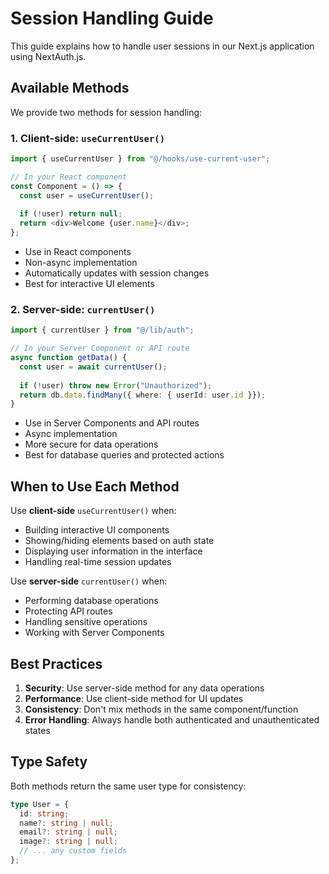 # Session Handling Guide

This guide explains how to handle user sessions in our Next.js application using NextAuth.js.

## Available Methods

We provide two methods for session handling:

### 1. Client-side: `useCurrentUser()`

```typescript
import { useCurrentUser } from "@/hooks/use-current-user";

// In your React component
const Component = () => {
  const user = useCurrentUser();
  
  if (!user) return null;
  return <div>Welcome {user.name}</div>;
};
```

- Use in React components
- Non-async implementation
- Automatically updates with session changes
- Best for interactive UI elements

### 2. Server-side: `currentUser()`

```typescript
import { currentUser } from "@/lib/auth";

// In your Server Component or API route
async function getData() {
  const user = await currentUser();
  
  if (!user) throw new Error("Unauthorized");
  return db.data.findMany({ where: { userId: user.id }});
}
```

- Use in Server Components and API routes
- Async implementation
- More secure for data operations
- Best for database queries and protected actions

## When to Use Each Method

Use **client-side** `useCurrentUser()` when:
- Building interactive UI components
- Showing/hiding elements based on auth state
- Displaying user information in the interface
- Handling real-time session updates

Use **server-side** `currentUser()` when:
- Performing database operations
- Protecting API routes
- Handling sensitive operations
- Working with Server Components

## Best Practices

1. **Security**: Use server-side method for any data operations
2. **Performance**: Use client-side method for UI updates
3. **Consistency**: Don't mix methods in the same component/function
4. **Error Handling**: Always handle both authenticated and unauthenticated states

## Type Safety

Both methods return the same user type for consistency:

```typescript
type User = {
  id: string;
  name?: string | null;
  email?: string | null;
  image?: string | null;
  // ... any custom fields
};
